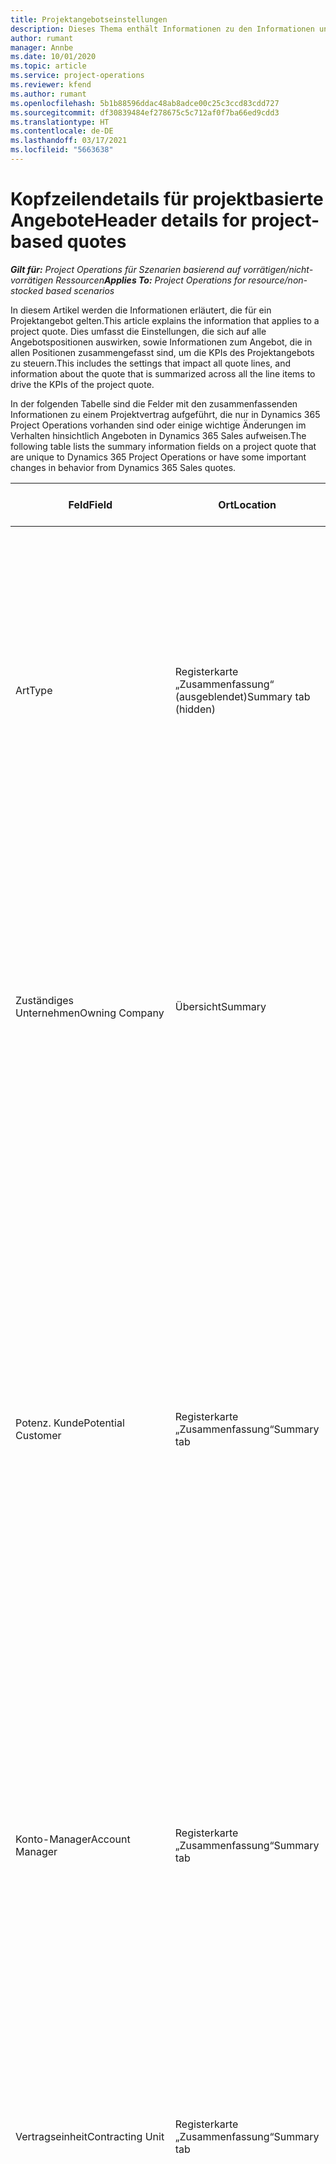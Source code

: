 ```yaml
---
title: Projektangebotseinstellungen
description: Dieses Thema enthält Informationen zu den Informationen und Einstellungen, die für Projektangebote gelten und sich auf diese auswirken.
author: rumant
manager: Annbe
ms.date: 10/01/2020
ms.topic: article
ms.service: project-operations
ms.reviewer: kfend
ms.author: rumant
ms.openlocfilehash: 5b1b88596ddac48ab8adce00c25c3ccd83cdd727
ms.sourcegitcommit: df30839484ef278675c5c712af0f7ba66ed9cdd3
ms.translationtype: HT
ms.contentlocale: de-DE
ms.lasthandoff: 03/17/2021
ms.locfileid: "5663638"
---
```

# <a name="header-details-for-project-based-quotes"></a><span data-ttu-id="4d0d3-103">Kopfzeilendetails für projektbasierte Angebote</span><span class="sxs-lookup"><span data-stu-id="4d0d3-103">Header details for project-based quotes</span></span>

<span data-ttu-id="4d0d3-104">_**Gilt für:** Project Operations für Szenarien basierend auf vorrätigen/nicht-vorrätigen Ressourcen_</span><span class="sxs-lookup"><span data-stu-id="4d0d3-104">_**Applies To:** Project Operations for resource/non-stocked based scenarios_</span></span>


<span data-ttu-id="4d0d3-105">In diesem Artikel werden die Informationen erläutert, die für ein Projektangebot gelten.</span><span class="sxs-lookup"><span data-stu-id="4d0d3-105">This article explains the information that applies to a project quote.</span></span> <span data-ttu-id="4d0d3-106">Dies umfasst die Einstellungen, die sich auf alle Angebotspositionen auswirken, sowie Informationen zum Angebot, die in allen Positionen zusammengefasst sind, um die KPIs des Projektangebots zu steuern.</span><span class="sxs-lookup"><span data-stu-id="4d0d3-106">This includes the settings that impact all quote lines, and information about the quote that is summarized across all the line items to drive the KPIs of the project quote.</span></span>

<span data-ttu-id="4d0d3-107">In der folgenden Tabelle sind die Felder mit den zusammenfassenden Informationen zu einem Projektvertrag aufgeführt, die nur in Dynamics 365 Project Operations vorhanden sind oder einige wichtige Änderungen im Verhalten hinsichtlich Angeboten in Dynamics 365 Sales aufweisen.</span><span class="sxs-lookup"><span data-stu-id="4d0d3-107">The following table lists the summary information fields on a project quote that are unique to Dynamics 365 Project Operations or have some important changes in behavior from Dynamics 365 Sales quotes.</span></span>

| <span data-ttu-id="4d0d3-108">**Feld**</span><span class="sxs-lookup"><span data-stu-id="4d0d3-108">**Field**</span></span> | <span data-ttu-id="4d0d3-109">**Ort**</span><span class="sxs-lookup"><span data-stu-id="4d0d3-109">**Location**</span></span> | <span data-ttu-id="4d0d3-110">**Beschreibung**</span><span class="sxs-lookup"><span data-stu-id="4d0d3-110">**Description**</span></span> | <span data-ttu-id="4d0d3-111">**Downstream-Auswirkungen**</span><span class="sxs-lookup"><span data-stu-id="4d0d3-111">**Downstream impact**</span></span> |
| --- | --- | --- | --- |
| <span data-ttu-id="4d0d3-112">Art</span><span class="sxs-lookup"><span data-stu-id="4d0d3-112">Type</span></span> | <span data-ttu-id="4d0d3-113">Registerkarte „Zusammenfassung“ (ausgeblendet)</span><span class="sxs-lookup"><span data-stu-id="4d0d3-113">Summary tab (hidden)</span></span> | <span data-ttu-id="4d0d3-114">Dieses Optionssatzfeld enthält die folgenden Optionen:</span><span class="sxs-lookup"><span data-stu-id="4d0d3-114">This option set field hash the following options:</span></span></br><span data-ttu-id="4d0d3-115">- Arbeitsbasiert (nur bei Installation von Project Operations verfügbar)</span><span class="sxs-lookup"><span data-stu-id="4d0d3-115">- Work-based (available only when Project Operations is installed)</span></span></br><span data-ttu-id="4d0d3-116">- Positionsbasiert (nur verfügbar, wenn Project Operations und Sales installiert sind)</span><span class="sxs-lookup"><span data-stu-id="4d0d3-116">- Item-based (available only when Project Operations and Sales are installed)</span></span></br><span data-ttu-id="4d0d3-117">- Servicewartungsbasiert (verfügbar, wenn Dynamics 365 Field Service installiert ist)</span><span class="sxs-lookup"><span data-stu-id="4d0d3-117">- Service maintenance-based (available when Dynamics 365 Field Service is installed)</span></span> | <span data-ttu-id="4d0d3-118">Wenn Sie die Project Operations-Anwendung verwenden, wird der Wert dieses Felds automatisch auf **Arbeitsbasiert** festgelegt.</span><span class="sxs-lookup"><span data-stu-id="4d0d3-118">When you use the Project Operations application, the value of this field is automatically set to **Work-based**.</span></span> <span data-ttu-id="4d0d3-119">Dadurch wird das Angebot als projektbasiertes Angebot klassifiziert.</span><span class="sxs-lookup"><span data-stu-id="4d0d3-119">This classifies the quote as a project-based quote.</span></span> <span data-ttu-id="4d0d3-120">Ein Angebot sollte projektbasiert sein, um alle projektspezifischen Erweiterungen und Funktionen zu aktivieren.</span><span class="sxs-lookup"><span data-stu-id="4d0d3-120">A quote should be project-based to enable all project-specific extensions and functionality.</span></span> |
| <span data-ttu-id="4d0d3-121">Zuständiges Unternehmen</span><span class="sxs-lookup"><span data-stu-id="4d0d3-121">Owning Company</span></span> | <span data-ttu-id="4d0d3-122">Übersicht</span><span class="sxs-lookup"><span data-stu-id="4d0d3-122">Summary</span></span> | <span data-ttu-id="4d0d3-123">Die juristische Person, die die Kosten und Einnahmen aus diesem Projekt oder den mit diesem Angebot verbundenen Projekten berücksichtigt.</span><span class="sxs-lookup"><span data-stu-id="4d0d3-123">The legal entity that will account for the costs and revenue that accrues from this project or projects associated with this quote.</span></span> <span data-ttu-id="4d0d3-124">Bei einem aus einer Verkaufschance erstellten Angebot wird dieses Feld aus dem entsprechenden Feld in der Verkaufschance kopiert.</span><span class="sxs-lookup"><span data-stu-id="4d0d3-124">When a quote is created from an Opportunity, this field is copied from the corresponding field on the Opportunity.</span></span> | <span data-ttu-id="4d0d3-125">Das zuständige Unternehmen entspricht dem Konzept der juristischen Person im Modul **Projektmanagement und -buchhaltung** von Project Operations.</span><span class="sxs-lookup"><span data-stu-id="4d0d3-125">The owning company equates to the concept of legal entity in the **Project management and accounting** module of Project Operations.</span></span> <span data-ttu-id="4d0d3-126">Alle Kosten und Umsätze aus diesem Projekt werden in der Finanzbuchhaltung des zuständigen Unternehmens ausgewiesen.</span><span class="sxs-lookup"><span data-stu-id="4d0d3-126">All costs and revenue accrued from this project will be accounted for in the General ledger of the owning company.</span></span> |
| <span data-ttu-id="4d0d3-127">Potenz. Kunde</span><span class="sxs-lookup"><span data-stu-id="4d0d3-127">Potential Customer</span></span> | <span data-ttu-id="4d0d3-128">Registerkarte „Zusammenfassung“</span><span class="sxs-lookup"><span data-stu-id="4d0d3-128">Summary tab</span></span> | <span data-ttu-id="4d0d3-129">Verweis auf die Firma oder den Kontodatensatz des Kunden.</span><span class="sxs-lookup"><span data-stu-id="4d0d3-129">Reference to the customer's company or account record.</span></span> <span data-ttu-id="4d0d3-130">Ein gültiger Kunde, auf den im Projektangebot verwiesen werden kann, muss als Kunde im zuständigen Unternehmen des Angebots eingerichtet sein.</span><span class="sxs-lookup"><span data-stu-id="4d0d3-130">A valid customer to reference on the project quote must be set up as a customer in the owning company of the quote.</span></span> <span data-ttu-id="4d0d3-131">Das zuständige Unternehmen zeigt die Liste der juristischen Personen an. Diese werden im Modul **Projektmanagement und -buchhaltung** von Project Operations eingerichtet.</span><span class="sxs-lookup"><span data-stu-id="4d0d3-131">The owning company shows the list of legal entities and these are set up in the **Project management and accounting** module of Project Operations.</span></span> <span data-ttu-id="4d0d3-132">Bei einem aus einer Verkaufschance erstellten Angebot wird dieses Feld aus dem entsprechenden Feld in der Verkaufschance kopiert.</span><span class="sxs-lookup"><span data-stu-id="4d0d3-132">When a quote is created from an opportunity, this field is copied from the corresponding field on the opportunity.</span></span> | <span data-ttu-id="4d0d3-133">Die Währung im Projektangebot basiert auf der Währung des Kunden.</span><span class="sxs-lookup"><span data-stu-id="4d0d3-133">The currency on the project quote is defaulted based on the currency of the customer.</span></span> <span data-ttu-id="4d0d3-134">Diese kann jedoch vor dem Speichern des Angebots gespeichert werden.</span><span class="sxs-lookup"><span data-stu-id="4d0d3-134">This can, however, be changed before the quote is saved.</span></span> |
| <span data-ttu-id="4d0d3-135">Konto-Manager</span><span class="sxs-lookup"><span data-stu-id="4d0d3-135">Account Manager</span></span> | <span data-ttu-id="4d0d3-136">Registerkarte „Zusammenfassung“</span><span class="sxs-lookup"><span data-stu-id="4d0d3-136">Summary tab</span></span> | <span data-ttu-id="4d0d3-137">Der Name des Account Managers für dieses Geschäft.</span><span class="sxs-lookup"><span data-stu-id="4d0d3-137">The name of the account Manager for this deal.</span></span> <span data-ttu-id="4d0d3-138">Bei einem aus einer Verkaufschance erstellten Angebot wird dieses Feld aus dem entsprechenden Feld in der Verkaufschance kopiert.</span><span class="sxs-lookup"><span data-stu-id="4d0d3-138">When a quote is created from an opportunity, this field is copied from the corresponding field on the opportunity.</span></span> | <span data-ttu-id="4d0d3-139">Der Account Manager ist verantwortlich für die Verwaltung der Beziehung zum Kunden bis zum Abschluss dieses Projekts.</span><span class="sxs-lookup"><span data-stu-id="4d0d3-139">The Account manager is responsible for managing the relationship with the customer through the completion of this project.</span></span> <span data-ttu-id="4d0d3-140">Basierend auf dem buchbaren Ressourceneintrag, der an den Account Manager gebunden ist, ist die Vertragseinheit im Projektangebot voreingestellt.</span><span class="sxs-lookup"><span data-stu-id="4d0d3-140">Based on the bookable resource record tied to the Account manager, the contracting unit defaults on the project quote.</span></span>|
| <span data-ttu-id="4d0d3-141">Vertragseinheit</span><span class="sxs-lookup"><span data-stu-id="4d0d3-141">Contracting Unit</span></span> | <span data-ttu-id="4d0d3-142">Registerkarte „Zusammenfassung“</span><span class="sxs-lookup"><span data-stu-id="4d0d3-142">Summary tab</span></span> | <span data-ttu-id="4d0d3-143">Die Organisationseinheit, die für die Bereitstellung des Projekts oder der mit diesem Angebot verbundenen Projekte verantwortlich ist.</span><span class="sxs-lookup"><span data-stu-id="4d0d3-143">The organization unit that is responsible for the delivery of the project or projects associated with this quote.</span></span> <span data-ttu-id="4d0d3-144">Bei einem aus einer Verkaufschance erstellten Angebot wird dieses Feld aus dem entsprechenden Feld in der Verkaufschance kopiert.</span><span class="sxs-lookup"><span data-stu-id="4d0d3-144">When a quote is created from an opportunity, this field is copied from the corresponding field on the opportunity.</span></span> | <span data-ttu-id="4d0d3-145">Die Vertragseinheit ist die Abteilung des Unternehmens, die die Projekte nach Abschluss des Geschäfts abschließt.</span><span class="sxs-lookup"><span data-stu-id="4d0d3-145">The contracting unit is the division of the company that will be executing the projects after the deal is closed.</span></span> <span data-ttu-id="4d0d3-146">Jede Vertragseinheit hat eine Währung, und diese Währung wird verwendet, um geschätzte und tatsächliche Kosten zu melden, die während der Ausführung des Projekts anfallen.</span><span class="sxs-lookup"><span data-stu-id="4d0d3-146">Every contracting unit has a currency, and this currency is used to report estimated and actual costs incurred during the execution of the project.</span></span> |
| <span data-ttu-id="4d0d3-147">Produktpreisliste</span><span class="sxs-lookup"><span data-stu-id="4d0d3-147">Product price list</span></span> | <span data-ttu-id="4d0d3-148">Registerkarte „Zusammenfassung“</span><span class="sxs-lookup"><span data-stu-id="4d0d3-148">Summary tab</span></span> | <span data-ttu-id="4d0d3-149">Dies ist die Preisliste, die verwendet wird, um die Preise in den produktbasierten Angebotspositionen als Standard festzulegen.</span><span class="sxs-lookup"><span data-stu-id="4d0d3-149">This is the price list that is used to default prices on the product-based quote lines.</span></span> <span data-ttu-id="4d0d3-150">Die Liste der Optionen für dieses Feld enthält eine Liste der Preislisten, bei denen die Preislistenwährung mit der Währung im Angebot übereinstimmt.</span><span class="sxs-lookup"><span data-stu-id="4d0d3-150">The list of options for this field shows a list of price lists where the price list currency matches the currency on the quote.</span></span> <span data-ttu-id="4d0d3-151">Bei einem aus einer Verkaufschance erstellten Angebot wird dieses Feld aus dem entsprechenden Feld in der Verkaufschance kopiert.</span><span class="sxs-lookup"><span data-stu-id="4d0d3-151">When a quote is created from an opportunity, this field is copied from the corresponding field on the opportunity.</span></span> <span data-ttu-id="4d0d3-152">Dieses Feld für die Verkaufschance wird standardmäßig aus dem Firmendatensatz übernommen, kann jedoch geändert werden.</span><span class="sxs-lookup"><span data-stu-id="4d0d3-152">This field on the opportunity is defaulted from the account record but can be changed.</span></span> | <span data-ttu-id="4d0d3-153">Wenn ein Angebot gewonnn wurde, wird der Feldwert in den erstellten Projektvertrag kopiert.</span><span class="sxs-lookup"><span data-stu-id="4d0d3-153">When a quote is won, the field value is copied to the project contract that is created.</span></span> |
| <span data-ttu-id="4d0d3-154">Währung</span><span class="sxs-lookup"><span data-stu-id="4d0d3-154">Currency</span></span> | <span data-ttu-id="4d0d3-155">Registerkarte „Zusammenfassung“</span><span class="sxs-lookup"><span data-stu-id="4d0d3-155">Summary tab</span></span> | <span data-ttu-id="4d0d3-156">Dies gibt die Währung an, die für die Meldung des Werts dieses Geschäfts verwendet wird.</span><span class="sxs-lookup"><span data-stu-id="4d0d3-156">This indicates the currency that will be used for reporting the value of this deal.</span></span> <span data-ttu-id="4d0d3-157">Dies ist auch die Währung, in der dem Kunden eine Rechnung gestellt wird, wenn das Geschäft gewonnen wurde.</span><span class="sxs-lookup"><span data-stu-id="4d0d3-157">This is also the currency in which the customer will be invoiced if the deal is won.</span></span> <span data-ttu-id="4d0d3-158">Bei einem aus einer Verkaufschance erstellten Angebot wird dieses Feld aus dem entsprechenden Feld in der Verkaufschance kopiert.</span><span class="sxs-lookup"><span data-stu-id="4d0d3-158">When a quote is created from an opportunity, this field is copied from the corresponding field on the opportunity.</span></span> <span data-ttu-id="4d0d3-159">Dieses Feld für die Verkaufschance wird standardmäßig aus dem Firmendatensatz übernommen, kann jedoch vom Benutzer geändert werden.</span><span class="sxs-lookup"><span data-stu-id="4d0d3-159">This field on the opportunity defaults from the account record but can be changed by the user.</span></span>  | <span data-ttu-id="4d0d3-160">Nachdem ein Angebot gespeichert wurde, kann dieses Feld nicht mehr bearbeitet werden.</span><span class="sxs-lookup"><span data-stu-id="4d0d3-160">After a quote is saved, this field is no longer editable.</span></span> <span data-ttu-id="4d0d3-161">Dies wird verwendet, um die Produkt- und Projektpreislisten im Angebot standardmäßig anzugeben.</span><span class="sxs-lookup"><span data-stu-id="4d0d3-161">This is used to default the product and project price lists on the quote.</span></span> <span data-ttu-id="4d0d3-162">Die Währung im Angebot wird verwendet, um die Währung in der Preisliste abzustimmen.</span><span class="sxs-lookup"><span data-stu-id="4d0d3-162">The currency on the quote is used to match the currency on the price list.</span></span> |
| <span data-ttu-id="4d0d3-163">Nicht zu überschreitender Grenzwert</span><span class="sxs-lookup"><span data-stu-id="4d0d3-163">Not-to-exceed limit</span></span> | <span data-ttu-id="4d0d3-164">Registerkarte „Zusammenfassung“</span><span class="sxs-lookup"><span data-stu-id="4d0d3-164">Summary tab</span></span> | <span data-ttu-id="4d0d3-165">Dies zeigt die ausgehandelte Obergrenze für den Endwert an, dem der Kunde für dieses Geschäft zustimmt.</span><span class="sxs-lookup"><span data-stu-id="4d0d3-165">This indicates the negotiated cap on the final value that the customer is agreeing to for this deal.</span></span> | <span data-ttu-id="4d0d3-166">Diese Obergrenze wird während der Ausführung bewertet und gilt für alle mit diesem Geschäft verbundenen Positionen und Projekte.</span><span class="sxs-lookup"><span data-stu-id="4d0d3-166">This cap is evaluated during execution and is applicable across all line items and projects associated with this deal.</span></span> |
| <span data-ttu-id="4d0d3-167">Angefordertes Bereitstellungsdatum</span><span class="sxs-lookup"><span data-stu-id="4d0d3-167">Requested delivery date</span></span> | <span data-ttu-id="4d0d3-168">Registerkarte „Zusammenfassung“</span><span class="sxs-lookup"><span data-stu-id="4d0d3-168">Summary tab</span></span> | <span data-ttu-id="4d0d3-169">Bei einem aus einer Verkaufschance erstellten Angebot wird dieses Feld aus dem entsprechenden Feld in der Verkaufschance kopiert.</span><span class="sxs-lookup"><span data-stu-id="4d0d3-169">When a quote is created from an opportunity, this field is copied from the corresponding field on the opportunity.</span></span> | <span data-ttu-id="4d0d3-170">Dieses Datum wird als Enddatum für die Erstellung von Rechnungsplänen verwendet.</span><span class="sxs-lookup"><span data-stu-id="4d0d3-170">This date is used as the end date for generating invoice schedules.</span></span> |

<span data-ttu-id="4d0d3-171">Im Folgenden finden Sie die Registerkarten und KPIs, die in einem Projektangebot verfügbar sind, die nur für Project Operations gelten oder einige wichtige Verhaltensänderungen gegenüber Verkaufsangeboten aufweisen:</span><span class="sxs-lookup"><span data-stu-id="4d0d3-171">Below are the tabs and KPIs available on a project quote that are unique to Project Operations or have some important changes in behavior from Sales quotes:</span></span>

| <span data-ttu-id="4d0d3-172">**Feld**</span><span class="sxs-lookup"><span data-stu-id="4d0d3-172">**Field**</span></span> | <span data-ttu-id="4d0d3-173">**Ort**</span><span class="sxs-lookup"><span data-stu-id="4d0d3-173">**Location**</span></span> | <span data-ttu-id="4d0d3-174">**Beschreibung**</span><span class="sxs-lookup"><span data-stu-id="4d0d3-174">**Description**</span></span> |
| --- | --- | --- |
| <span data-ttu-id="4d0d3-175">Rentabilitätsanalyse</span><span class="sxs-lookup"><span data-stu-id="4d0d3-175">Profitability analysis</span></span> | <span data-ttu-id="4d0d3-176">Registerkarte im Angebot</span><span class="sxs-lookup"><span data-stu-id="4d0d3-176">Tab on the Quote</span></span> | <span data-ttu-id="4d0d3-177">Die Registerkarte zeigt die folgenden Metriken an:</span><span class="sxs-lookup"><span data-stu-id="4d0d3-177">The tab shows the following metrics:</span></span></br><span data-ttu-id="4d0d3-178">- Fakturierbare Gesamtkosten</span><span class="sxs-lookup"><span data-stu-id="4d0d3-178">- Total chargeable cost</span></span></br></br><span data-ttu-id="4d0d3-179">- Nicht fakturierbare Gesamtkosten</span><span class="sxs-lookup"><span data-stu-id="4d0d3-179">- Total non-chargeable cost</span></span></br><span data-ttu-id="4d0d3-180">- Gesamtumsatz</span><span class="sxs-lookup"><span data-stu-id="4d0d3-180">- Total revenue</span></span></br><span data-ttu-id="4d0d3-181">- Gesamtumsatz (Basis)</span><span class="sxs-lookup"><span data-stu-id="4d0d3-181">- Total revenue (base)</span></span></br><span data-ttu-id="4d0d3-182">- Bruttogewinn</span><span class="sxs-lookup"><span data-stu-id="4d0d3-182">- Gross margin</span></span></br><span data-ttu-id="4d0d3-183">- Angepasster Bruttogewinn</span><span class="sxs-lookup"><span data-stu-id="4d0d3-183">- Adjusted gross margin</span></span>|
| <span data-ttu-id="4d0d3-184">Vergleich mit Kundenerwartungen</span><span class="sxs-lookup"><span data-stu-id="4d0d3-184">Comparison to Customer Expectations</span></span> | <span data-ttu-id="4d0d3-185">Registerkarte im Angebot</span><span class="sxs-lookup"><span data-stu-id="4d0d3-185">Tab on the Quote</span></span> | <span data-ttu-id="4d0d3-186">Diese Registerkarte zeigt die folgenden Metriken an:</span><span class="sxs-lookup"><span data-stu-id="4d0d3-186">This tab shows the following metrics:</span></span></br><span data-ttu-id="4d0d3-187">- Geschätzter Abschluss</span><span class="sxs-lookup"><span data-stu-id="4d0d3-187">- Estimated completion</span></span></br><span data-ttu-id="4d0d3-188">- Angeforderter Abschluss</span><span class="sxs-lookup"><span data-stu-id="4d0d3-188">- Requested completion</span></span></br><span data-ttu-id="4d0d3-189">- Kundenbudget</span><span class="sxs-lookup"><span data-stu-id="4d0d3-189">- Customer budget</span></span></br><span data-ttu-id="4d0d3-190">- Angebotswert</span><span class="sxs-lookup"><span data-stu-id="4d0d3-190">- Quote value</span></span> |
| <span data-ttu-id="4d0d3-191">Angebotsanalyse</span><span class="sxs-lookup"><span data-stu-id="4d0d3-191">Quote analysis</span></span> | <span data-ttu-id="4d0d3-192">Registerkarte im Angebot</span><span class="sxs-lookup"><span data-stu-id="4d0d3-192">Tab on the Quote</span></span> | <span data-ttu-id="4d0d3-193">Diese Registerkarte fasst die folgenden Top-KPIs für ein Projektangebot zusammen</span><span class="sxs-lookup"><span data-stu-id="4d0d3-193">This tab summarizes the following top KPIs for a project quote</span></span></br><span data-ttu-id="4d0d3-194">- Vergleich der Kundenerwartungen hinsichtlich Budget und Zeitplan</span><span class="sxs-lookup"><span data-stu-id="4d0d3-194">- Comparison to customer expectations for budget and schedule</span></span></br><span data-ttu-id="4d0d3-195">- Bruttogewinn</span><span class="sxs-lookup"><span data-stu-id="4d0d3-195">- Gross margin</span></span></br><span data-ttu-id="4d0d3-196">- Angepasster Bruttogewinn</span><span class="sxs-lookup"><span data-stu-id="4d0d3-196">- Adjusted gross margin</span></span> |


[!INCLUDE[footer-include](../includes/footer-banner.md)]
